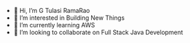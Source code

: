 - 👋 Hi, I’m G Tulasi RamaRao
- 👀 I’m interested in Building New Things
- 🌱 I’m currently learning  AWS
- 💞️ I’m looking to collaborate on Full Stack Java Development

<!---
Tulasi1995/Tulasi1995 is a ✨ special ✨ repository because its `README.md` (this file) appears on your GitHub profile.
You can click the Preview link to take a look at your changes.
--->
